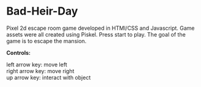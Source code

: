 # Bad-Heir-Day

<p>Pixel 2d escape room game developed in HTMl/CSS and Javascript. Game assets were all created using Piskel.
Press start to play.
The goal of the game is to escape the mansion.
</p>

<b>Controls: </b>
<p>
left arrow key: move left <br>
right arrow key: move right <br>
up arrow key: interact with object
</p>


